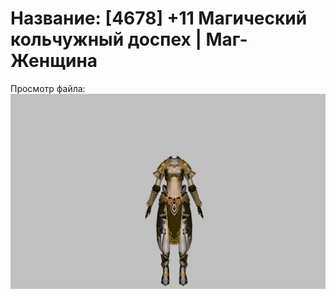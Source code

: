 # Название: [4678] +11 Магический кольчужный доспех | Маг-Женщина

Просмотр файла:
![p050003.png](p050003.png)